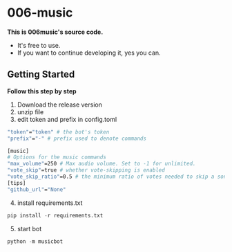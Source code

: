 # 006-music
**This is 006music's source code.**<br>
- It's free to use.
- If you want to continue developing it, yes you can.
## Getting Started
**Follow this step by step**
1. Download the release version
2. unzip file
3. edit token and prefix in config.toml
```sh
"token"="token" # the bot's token
"prefix"="-" # prefix used to denote commands

[music]
# Options for the music commands
"max_volume"=250 # Max audio volume. Set to -1 for unlimited.
"vote_skip"=true # whether vote-skipping is enabled
"vote_skip_ratio"=0.5 # the minimum ratio of votes needed to skip a song
[tips]
"github_url"="None"
```
4. install requirements.txt
```python
pip install -r requirements.txt
```
5. start bot
```python
python -m musicbot
```
